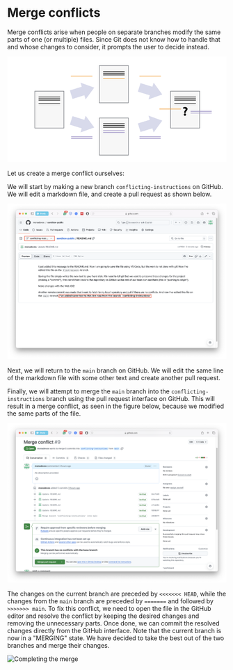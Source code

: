# Merge conflicts
Merge conflicts arise when people on separate branches modify the same parts of one (or multiple) files. Since Git does not know how to handle that and whose changes to consider, it prompts the user to decide instead.

![Visualisation of a merge conflict](./images/mconflict1.png)

Let us create a merge conflict ourselves:

We will start by making a new branch `conflicting-instructions` on GitHub. We will edit a markdown file, and create a pull request as shown below.

![Creating a pull request](./images/mconflict2.png)

Next, we will return to the `main` branch on GitHub. We will edit the same line of the markdown file with some other text and create another pull request.

Finally, we will attempt to merge the `main` branch into the `conflicting-instructions` branch using the pull request interface on GitHub. This will result in a merge conflict, as seen in the figure below, because we modified the same parts of the file.

![Merge conflict](./images/mconflict5.png)

The changes on the current branch are preceded by `<<<<<<< HEAD`, while the changes from the `main` branch are preceded by `=======` and followed by `>>>>>>> main`. To fix this conflict, we need to open the file in the GitHub editor and resolve the conflict by keeping the desired changes and removing the unnecessary parts. Once done, we can commit the resolved changes directly from the GitHub interface. Note that the current branch is now in a "MERGING" state. We have decided to take the best out of the two branches and merge their changes.

![Completing the merge](./images/mconflict6.png)